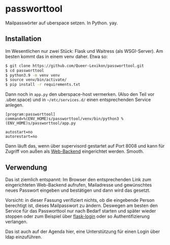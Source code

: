 # passworttool
Mailpasswörter auf uberspace setzen. In Python. yay.

## Installation

Im Wesentlichen nur zwei Stück: Flask und Waitress (als WSGI-Server). Am besten kommt das in einem venv daher. Etwa so:

```bash
$ git clone https://github.com/Queer-Lexikon/passworttool.git
$ cd passworttool
$ python3.9 -m venv venv
$ source venv/bin/activate/
$ pip install -r requirements.txt
```

Dann noch in `app.py` den uberspace-host vermerken. (Also den Teil vor .uber.space) und in `~/etc/services.d/` einen entsprechenden Service anlegen. 

```
[program:passworttool]
command=%(ENV_HOME)s/passworttool/venv/bin/python3 %(ENV_HOME)s/passworttool/app.py

autostart=no
autorestart=no
```

Dann läuft das, wenn über supervisord gestartet auf Port 8008 und kann für Zugriff von außen als [Web-Backend](https://manual.uberspace.de/web-backends/) eingerichtet werden. Smooth.

## Verwendung

Das ist ziemlich entspannt: Im Browser den entsprechenden Link zum eingerichteten Web-Backend aufrufen, Mailadresse und gewünschtes neues Passwort eingeben und bestätigen und dann wird das gesetzt.

Vorsicht: in dieser Fassung verifiziert nichts, ob die eingebende Person berechtigt ist, dieses Mailpasswort zu ändern. Deswegen am besten den Service für das Passworttool nur nach Bedarf starten und später wieder stoppen oder zum Beispiel über [flask-login](https://flask-login.readthedocs.io/en/latest/) oder so Authentifizierung verlangen. 

Das ist auch auf der Agenda hier, eine Unterstützung für einen Login über ldap einzuführen.
